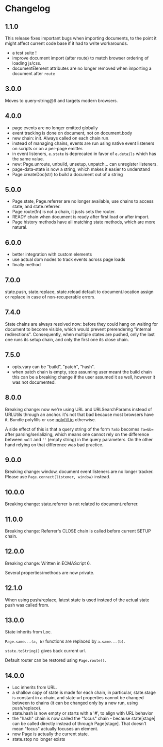 Changelog
=========

1.1.0
-----

This release fixes important bugs when importing documents, to the point it
might affect current code base if it had to write workarounds.

* a test suite !
* improve document import (after route) to match browser ordering of loading js/css.
* documentElement attributes are no longer removed when importing a document after `route`

3.0.0
-----

Moves to query-string@6 and targets modern browsers.

4.0.0
-----

* page events are no longer emitted globally
* event tracking is done on document, not on document.body
* new chain: init. Always called on each chain run.
* instead of managing chains, events are run using native event listeners on
scripts or on a per-page emitter.
* in event listeners, `e.state` is deprecated in favor of `e.details` which
has the same value.
* new: Page.unroute, unbuild, unsetup, unpatch... can unregister listeners.
* page-data-state is now a string, which makes it easier to understand
* Page.createDoc(str) to build a document out of a string

5.0.0
-----

* Page.state, Page.referrer are no longer available, use chains to access state,
and state.referrer.
* Page.route(fn) is not a chain, it justs sets the router.
* READY chain when document is ready after first load or after import.
* Page history methods have all matching state methods, which are more natural.

6.0.0
-----

* better integration with custom elements
* use actual dom nodes to track events across page loads
* finally method

7.0.0
-----

state.push, state.replace, state.reload default to document.location assign or
replace in case of non-recuperable errors.

7.4.0
-----

State chains are always resolved now: before they could hang on waiting for
document to become visible, which would prevent prerendering "internal redirections".
Consequently, when multiple states are pushed, only the last one runs its setup
chain, and only the first one its close chain.

7.5.0
-----

* opts.vary can be "build", "patch", "hash".
* when patch chain is empty, stop assuming user meant the build chain
  this can be a breaking change if the user assumed it as well, however it was not
  documented.

8.0.0
-----

Breaking change:
now we're using URL and URLSearchParams instead of URLUtils through an anchor.
it's not that bad because most browsers have it.
Bundle polyfills or use [polyfill.io](https://polyfill.io) otherwise.

A side effect of this is that a query string of the form `?a&b`
becomes `?a=&b=` after parsing/serializing, which means one cannot rely on
the difference between `null` and `''` (empty string) in the query parameters.
On the other hand relying on that difference was bad practice.

9.0.0
-----

Breaking change:
window, document event listeners are no longer tracker.
Please use `Page.connect(listener, window)` instead.

10.0.0
------

Breaking change:
state.referrer is not related to document.referrer.

11.0.0
------

Breaking change:
Referrer's CLOSE chain is called before current SETUP chain.

12.0.0
------

Breaking change:
Written in ECMAScript 6.

Several properties/methods are now private.

12.1.0
------

When using push/replace, latest state is used instead of
the actual state push was called from.

13.0.0
------

State inherits from Loc.

`Page.same...(a, b)` functions are replaced by `a.same...(b)`.

`state.toString()` gives back current url.

Default router can be restored using `Page.route()`.

14.0.0
------

* Loc inherits from URL.
* a shallow copy of state is made for each chain, in particular, state.stage is constant in a chain, and state url properties cannot be changed between to chains (it can be changed only by a new run, using push/replace).
* state.hash is now empty or starts with a '#', to align with URL behavior
* the "hash" chain is now called the "focus" chain - because state[stage] can be called directly instead of through Page[stage]. That doesn't mean "focus" actually focuses an element.
* now Page is actually the current state.
* state.stop no longer exists


